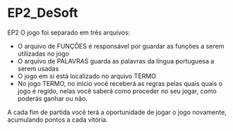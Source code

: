 # EP2_DeSoft
EP2
O jogo foi separado em três arquivos:
- O arquivo de FUNÇÕES é responsável por guardar as funções a serem utilizadas no jogo
- O arquivo de PALAVRAS guarda as palavras da língua portuguesa a serem usadas
- O jogo em si está localizado no arquivo TERMO
- No jogo TERMO, no início você receberá as regras pelas quais quais o jogo é regido,
nelas você saberá como proceder no seu jogar, como poderás ganhar ou não.

A cada fim de partida você terá a oportunidade de jogar o jogo novamente, acumulando pontos a cada vitória.
